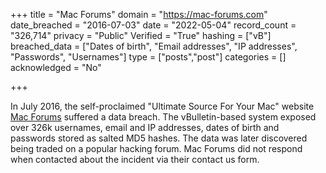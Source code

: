 +++
title = "Mac Forums"
domain = "https://mac-forums.com"
date_breached = "2016-07-03"
date = "2022-05-04"
record_count = "326,714"
privacy = "Public"
Verified = "True"
hashing = ["vB"]
breached_data = ["Dates of birth", "Email addresses", "IP addresses", "Passwords", "Usernames"]
type = ["posts","post"]
categories = []
acknowledged = "No"

+++

In July 2016, the self-proclaimed &quot;Ultimate Source For Your Mac&quot; website <a href="https://www.mac-forums.com/" target="_blank" rel="noopener">Mac Forums</a> suffered a data breach. The vBulletin-based system exposed over 326k usernames, email and IP addresses, dates of birth and passwords stored as salted MD5 hashes. The data was later discovered being traded on a popular hacking forum. Mac Forums did not respond when contacted about the incident via their contact us form.
